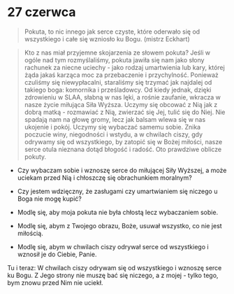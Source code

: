
# 27 czerwca

> Pokuta, to nic innego jak serce czyste, które oderwało się od wszystkiego i całe się wzniosło ku Bogu. (mistrz Eckhart)

> Kto z nas miał przyjemne skojarzenia ze słowem pokuta? Jeśli w ogóle nad tym rozmyślaliśmy, pokuta jawiła się nam jako słony rachunek za niecne uciechy - jako rodzaj umartwienia lub kary, której żąda jakaś karząca moc za przebaczenie i przychylność. Ponieważ czuliśmy się niewypłacalni, staraliśmy się trzymać jak najdalej od takiego boga: komornika i prześladowcy. Od kiedy jednak, dzięki zdrowieniu w SLAA, słabną w nas lęki, a rośnie zaufanie, wkracza w nasze życie miłująca Siła Wyższa. Uczymy się obcować z Nią jak z dobrą matką - rozmawiać z Nią, zwierzać się Jej, tulić się do Niej. Nie spadają nam na głowę gromy, lecz jak balsam wlewa się w nas ukojenie i pokój. Uczymy się wybaczać samemu sobie. Znika poczucie winy, niegodności i wstydu, a w chwilach ciszy, gdy odrywamy się od wszystkiego, by zatopić się w Bożej miłości, nasze serce otula nieznana dotąd błogość i radość. Oto prawdziwe oblicze pokuty.

- Czy wybaczam sobie i wznoszę serce do miłującej Siły Wyższej, a może uciekam przed Nią i chłoszczę się obrachunkiem moralnym?
- Czy jestem wdzięczny, że zasługami czy umartwianiem się niczego u Boga nie mogę kupić?

- Modlę się, aby moja pokuta nie była chłostą lecz wybaczaniem sobie.
- Modlę się, abym z Twojego obrazu, Boże, usuwał wszystko, co nie jest miłością.
- Modlę się, abym w chwilach ciszy odrywał serce od wszystkiego i wznosił je do Ciebie, Panie.

Tu i teraz: W chwilach ciszy odrywam się od wszystkiego i wznoszę serce ku Bogu. Z Jego strony nie muszę bać się niczego, a z mojej - tylko tego, bym znowu przed Nim nie uciekł.
